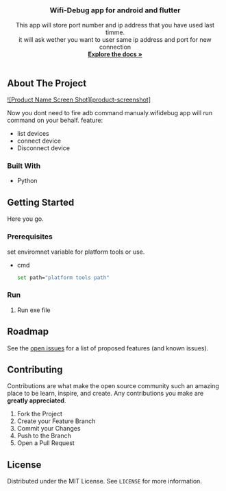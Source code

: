  
<p align="center">
 

  <h3 align="center">Wifi-Debug app for android and flutter</h3>

  <p align="center">
This  app will store port number and ip address that you have used last timme.<br>it will ask 
wether you want to user same ip address and port for new connection
    <br />
    <a href="https://github.com/jemisgoti/wifidebug/"><strong>Explore the docs »</strong></a>
    <br />
    <br />
    
  </p>
</p>

 



<!-- ABOUT THE PROJECT -->
## About The Project

[![Product Name Screen Shot][product-screenshot]](https://raw.githubusercontent.com/jemisgoti/wifidebug/main/1.png)


Now you dont need to fire adb command manualy.wifidebug app will run command on your behalf.
feature:
* list devices
* connect device
* Disconnect device

 

### Built With
 
* Python



<!-- GETTING STARTED -->
## Getting Started

Here you go.

### Prerequisites

set enviromnet variable for platform tools or use.
* cmd
  ```sh
  set path="platform tools path"
  ```

### Run

1. Run exe file
 


<!-- ROADMAP -->
## Roadmap

See the [open issues](https://github.com/jemisgoti/wifidebug/issues) for a list of proposed features (and known issues).



<!-- CONTRIBUTING -->
## Contributing

Contributions are what make the open source community such an amazing place to be learn, inspire, and create. Any contributions you make are **greatly appreciated**.

1. Fork the Project
2. Create your Feature Branch 
3. Commit your Changes 
4. Push to the Branch  
5. Open a Pull Request



<!-- LICENSE -->
## License

Distributed under the MIT License. See `LICENSE` for more information.


 
